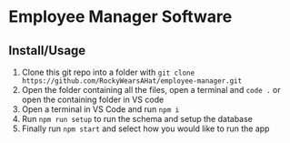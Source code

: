 # Employee Manager Software

## Install/Usage

1. Clone this git repo into a folder with `git clone https://github.com/RockyWearsAHat/employee-manager.git`
2. Open the folder containing all the files, open a terminal and `code .` or open the containing folder in VS code
3. Open a terminal in VS Code and run `npm i`
4. Run `npm run setup` to run the schema and setup the database
5. Finally run `npm start` and select how you would like to run the app
